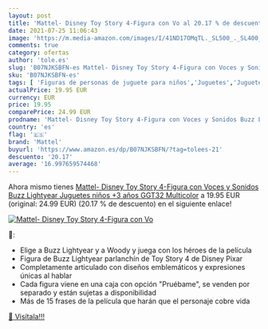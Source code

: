 ```yaml
---
layout: post
title: 'Mattel- Disney Toy Story 4-Figura con Vo al 20.17 % de descuento'
date: 2021-07-25 11:06:43
image: 'https://m.media-amazon.com/images/I/41ND17OMqTL._SL500_._SL400_.jpg'
comments: true
category: ofertas
author: 'tole.es'
slug: 'B07NJKSBFN-es Mattel- Disney Toy Story 4-Figura con Voces y Sonidos Buzz...'
sku: 'B07NJKSBFN-es'
tags: [ 'Figuras de personas de juguete para niños','Juguetes','Juguetes y juegos','Muñecos y figuras','juguetes','mattel','mattel-', ]
actualPrice: 19.95 EUR
currency: EUR
price: 19.95
comparePrice: 24.99 EUR
prodname: 'Mattel- Disney Toy Story 4-Figura con Voces y Sonidos Buzz Lightyear  Juguetes niños +3 años GGT32  Multicolor'
country: 'es'
flag: '🇪🇸'
brand: 'Mattel'
buyurl: 'https://www.amazon.es/dp/B07NJKSBFN/?tag=tolees-21'
descuento: '20.17'
average: '16.997659574468'
---
```


Ahora mismo tienes [Mattel- Disney Toy Story 4-Figura con Voces y Sonidos Buzz Lightyear  Juguetes niños +3 años GGT32  Multicolor](https://www.amazon.es/dp/B07NJKSBFN/?tag=tolees-21) a 19.95 EUR (original: 24.99 EUR) (20.17 %  de descuento) en el siguiente enlace!

[![Mattel- Disney Toy Story 4-Figura con Vo](https://m.media-amazon.com/images/I/41ND17OMqTL._SL500_._SL400_.jpg)](https://www.amazon.es/dp/B07NJKSBFN/?tag=tolees-21)

🔎:

- Elige a Buzz Lightyear y a Woody y juega con los héroes de la película
- Figura de Buzz Lightyear parlanchín de Toy Story 4 de Disney Pixar
- Completamente articulado con diseños emblemáticos y expresiones únicas al hablar
- Cada figura viene en una caja con opción "Pruébame", se venden por separado y están sujetas a disponibilidad
- Más de 15 frases de la película que harán que el personaje cobre vida

[🛒 Visítala!!!](https://www.amazon.es/dp/B07NJKSBFN/?tag=tolees-21)
